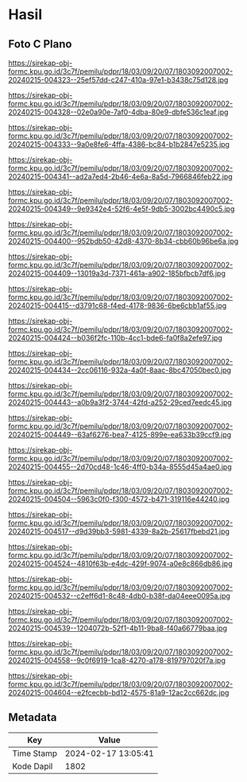 # Hasil

## Foto C Plano

https://sirekap-obj-formc.kpu.go.id/3c7f/pemilu/pdpr/18/03/09/20/07/1803092007002-20240215-004323--25ef57dd-c247-410a-97e1-b3438c75d128.jpg

https://sirekap-obj-formc.kpu.go.id/3c7f/pemilu/pdpr/18/03/09/20/07/1803092007002-20240215-004328--02e0a90e-7af0-4dba-80e9-dbfe536c1eaf.jpg

https://sirekap-obj-formc.kpu.go.id/3c7f/pemilu/pdpr/18/03/09/20/07/1803092007002-20240215-004333--9a0e8fe6-4ffa-4386-bc84-b1b2847e5235.jpg

https://sirekap-obj-formc.kpu.go.id/3c7f/pemilu/pdpr/18/03/09/20/07/1803092007002-20240215-004341--ad2a7ed4-2b46-4e6a-8a5d-7966846feb22.jpg

https://sirekap-obj-formc.kpu.go.id/3c7f/pemilu/pdpr/18/03/09/20/07/1803092007002-20240215-004349--9e9342e4-52f6-4e5f-9db5-3002bc4490c5.jpg

https://sirekap-obj-formc.kpu.go.id/3c7f/pemilu/pdpr/18/03/09/20/07/1803092007002-20240215-004400--952bdb50-42d8-4370-8b34-cbb60b96be6a.jpg

https://sirekap-obj-formc.kpu.go.id/3c7f/pemilu/pdpr/18/03/09/20/07/1803092007002-20240215-004409--13019a3d-7371-461a-a902-185bfbcb7df6.jpg

https://sirekap-obj-formc.kpu.go.id/3c7f/pemilu/pdpr/18/03/09/20/07/1803092007002-20240215-004415--d3791c68-f4ed-4178-9836-6be6cbb1af55.jpg

https://sirekap-obj-formc.kpu.go.id/3c7f/pemilu/pdpr/18/03/09/20/07/1803092007002-20240215-004424--b036f2fc-110b-4cc1-bde6-fa0f8a2efe97.jpg

https://sirekap-obj-formc.kpu.go.id/3c7f/pemilu/pdpr/18/03/09/20/07/1803092007002-20240215-004434--2cc06116-932a-4a0f-8aac-8bc47050bec0.jpg

https://sirekap-obj-formc.kpu.go.id/3c7f/pemilu/pdpr/18/03/09/20/07/1803092007002-20240215-004443--a0b9a3f2-3744-42fd-a252-29ced7eedc45.jpg

https://sirekap-obj-formc.kpu.go.id/3c7f/pemilu/pdpr/18/03/09/20/07/1803092007002-20240215-004449--63af6276-bea7-4125-899e-ea633b39ccf9.jpg

https://sirekap-obj-formc.kpu.go.id/3c7f/pemilu/pdpr/18/03/09/20/07/1803092007002-20240215-004455--2d70cd48-1c46-4ff0-b34a-8555d45a4ae0.jpg

https://sirekap-obj-formc.kpu.go.id/3c7f/pemilu/pdpr/18/03/09/20/07/1803092007002-20240215-004504--5963c0f0-f300-4572-b471-319116e44240.jpg

https://sirekap-obj-formc.kpu.go.id/3c7f/pemilu/pdpr/18/03/09/20/07/1803092007002-20240215-004517--d9d39bb3-5981-4339-8a2b-25617fbebd21.jpg

https://sirekap-obj-formc.kpu.go.id/3c7f/pemilu/pdpr/18/03/09/20/07/1803092007002-20240215-004524--4810f63b-e4dc-429f-9074-a0e8c866db86.jpg

https://sirekap-obj-formc.kpu.go.id/3c7f/pemilu/pdpr/18/03/09/20/07/1803092007002-20240215-004532--c2eff6d1-8c48-4db0-b38f-da04eee0095a.jpg

https://sirekap-obj-formc.kpu.go.id/3c7f/pemilu/pdpr/18/03/09/20/07/1803092007002-20240215-004539--1204072b-52f1-4b11-9ba8-f40a66779baa.jpg

https://sirekap-obj-formc.kpu.go.id/3c7f/pemilu/pdpr/18/03/09/20/07/1803092007002-20240215-004558--9c0f6919-1ca8-4270-a178-819797020f7a.jpg

https://sirekap-obj-formc.kpu.go.id/3c7f/pemilu/pdpr/18/03/09/20/07/1803092007002-20240215-004604--e2fcecbb-bd12-4575-81a9-12ac2cc662dc.jpg


## Metadata

| Key        | Value               |
| ---------- | ------------------- |
| Time Stamp | 2024-02-17 13:05:41 |
| Kode Dapil | 1802                |



